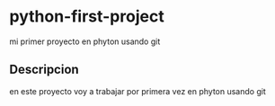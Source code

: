 # python-first-project
mi primer proyecto en phyton usando git


## Descripcion 

en este proyecto voy a trabajar por primera vez en phyton usando git 


